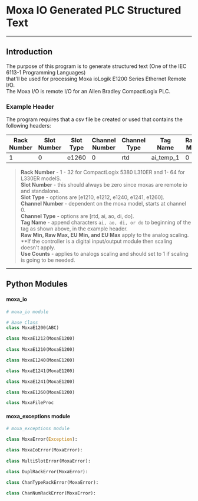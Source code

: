 # Moxa IO Generated PLC Structured Text

___

## Introduction
The purpose of this program is to generate structured text (One of the IEC 6113-1 Programming Languages)   
that'll be used for processing Moxa ioLogik E1200 Series Ethernet Remote I/O.    
The Moxa I/O is remote I/O for an Allen Bradley CompactLogix PLC.   

### Example Header
The program requires that a csv file be created or used that contains the following headers:  

| Rack Number | Slot Number | Slot Type | Channel Number | Channel Type | Tag Name   | Raw Min | Raw Max | EU Min | EU Max | Use Counts |
|-------------|-------------|-----------|----------------|--------------|------------|---------|---------|--------|--------|------------|
| 1           | 0           | e1260     |  0             | rtd          | ai_temp_1  | 0       | 1200    | 0      | 10     | 1          | 

> **Rack Number** - 1 - 32 for CompactLogix 5380 L310ER and 1- 64 for L330ER modelS.   
> **Slot Number** - this should always be zero since moxas are remote io and standalone.  
> **Slot Type** -  options are [e1210, e1212, e1240, e1241, e1260].  
> **Channel Number** - dependent on the moxa model, starts at channel 0.  
> **Channel Type** - options are [rtd, ai, ao, di, do].  
> **Tag Name** - append characters `ai, ao, di, or do` to beginning of the tag as shown above, in the example header.  
> **Raw Min, Raw Max, EU Min, and EU Max** apply to the analog scaling.  
> **If the controller is a digital input/output module then scaling doesn't apply.  
> **Use Counts** - applies to analogs scaling and should set to 1 if scaling is going to be needed.

___

## Python Modules
#### moxa_io
```python
# moxa_io module

# Base Class
class MoxaE1200(ABC)

class MoxaE1212(MoxaE1200)
    
class MoxaE1210(MoxaE1200)

class MoxaE1240(MoxaE1200)

class MoxaE1241(MoxaE1200)

class MoxaE1241(MoxaE1200)

class MoxaE1260(MoxaE1200)

class MoxaFileProc
```

#### moxa_exceptions module
```python
# moxa_exceptions module

class MoxaError(Exception):

class MoxaIoError(MoxaError):
    
class MultiSlotError(MoxaError):

class DuplRackError(MoxaError):

class ChanTypeRackError(MoxaError):
    
class ChanNumRackError(MoxaError):
```

        


